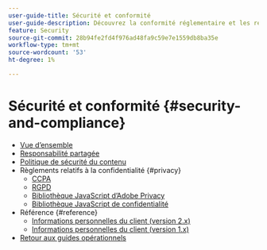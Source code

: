```yaml
---
user-guide-title: Sécurité et conformité
user-guide-description: Découvrez la conformité réglementaire et les responsabilités des commerçants pour la maintenance d’un projet Adobe Commerce sécurisé.
feature: Security
source-git-commit: 28b94fe2fd4f976ad48fa9c59e7e1559db8ba35e
workflow-type: tm+mt
source-wordcount: '53'
ht-degree: 1%

---
```



# Sécurité et conformité {#security-and-compliance}

- [Vue d’ensemble](overview.md)
- [Responsabilité partagée](shared-responsibility.md)
- [Politique de sécurité du contenu](content-security-policy.md)
- Règlements relatifs à la confidentialité {#privacy}
   - [CCPA](privacy/ccpa.md)
   - [RGPD](privacy/gdpr.md)
   - [Bibliothèque JavaScript d’Adobe Privacy](privacy/adobe-javascript-library.md)
   - [Bibliothèque JavaScript de confidentialité](privacy/javascript-library.md)
- Référence {#reference}
   - [Informations personnelles du client (version 2.x)](privacy/data-m2.md)
   - [Informations personnelles du client (version 1.x)](privacy/data-m1.md)
- [Retour aux guides opérationnels](https://experienceleague.adobe.com/docs/commerce-operations/operational-guides/home.html?lang=fr)
